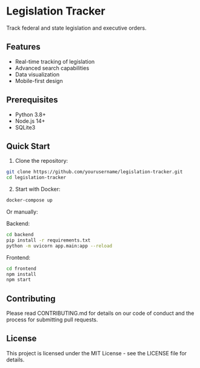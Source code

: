 # Legislation Tracker

Track federal and state legislation and executive orders.

## Features
- Real-time tracking of legislation
- Advanced search capabilities
- Data visualization
- Mobile-first design

## Prerequisites
- Python 3.8+
- Node.js 14+
- SQLite3

## Quick Start

1. Clone the repository:
```bash
git clone https://github.com/yourusername/legislation-tracker.git
cd legislation-tracker
```

2. Start with Docker:
```bash
docker-compose up
```

Or manually:

Backend:
```bash
cd backend
pip install -r requirements.txt
python -m uvicorn app.main:app --reload
```

Frontend:
```bash
cd frontend
npm install
npm start
```

## Contributing
Please read CONTRIBUTING.md for details on our code of conduct and the process for submitting pull requests.

## License
This project is licensed under the MIT License - see the LICENSE file for details.
